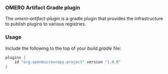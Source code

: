 ### OMERO Artifact Gradle plugin

The _omero-artifact-plugin_ is a gradle plugin that provides the infrastructure to publish plugins to various
registries.

### Usage

Include the following to the top of your _build.gradle_ file:

```groovy
plugins {
    id "org.openmicroscopy.project" version "1.0.0"
}
```
